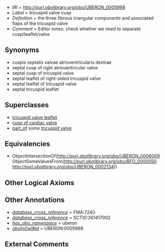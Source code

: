  * *IRI* = http://purl.obolibrary.org/obo/UBERON_0005998
 * *Label* = tricuspid valve cusp
 * *Definition* = the three fibrous triangular components and associated flaps of the tricuspid valve
 * *Comment* = Editor notes: check whether we need to separate cusp/leaflet/valve

## Synonyms

 * cuspis septalis valvae atrioventricularis dextrae
 * septal cusp of right atrioventricular valve
 * septal cusp of tricuspid valve
 * septal leaflet of right-sided tricuspid valve
 * septal leaflet of tricuspid valve
 * septal tricuspid leaflet

## Superclasses

 * [tricuspid valve leaflet](../../UBERON/84/UBERON_0005484.md)
 * [cusp of cardiac valve](../../UBERON/09/UBERON_0006009.md)
 * [part_of](../../BFO/50/BFO_0000050.md) some [tricuspid valve](../../UBERON/34/UBERON_0002134.md)

## Equivalencies

 * ObjectIntersectionOf(<http://purl.obolibrary.org/obo/UBERON_0006009> ObjectSomeValuesFrom(<http://purl.obolibrary.org/obo/BFO_0000050> <http://purl.obolibrary.org/obo/UBERON_0002134>))

## Other Logical Axioms


## Other Annotations

 * *[database_cross_reference](../../ef/oboInOwl#hasDbXref.md)* = FMA:7240
 * *[database_cross_reference](../../ef/oboInOwl#hasDbXref.md)* = SCTID:261417002
 * *[has_obo_namespace](../../ce/oboInOwl#hasOBONamespace.md)* = uberon
 * *[oboInOwl#id](../../id/oboInOwl#id.md)* = UBERON:0005998

## External Comments

